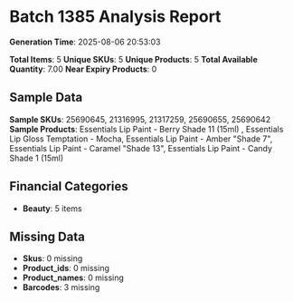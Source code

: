 # Batch 1385 Analysis Report

**Generation Time**: 2025-08-06 20:53:03

**Total Items**: 5
**Unique SKUs**: 5
**Unique Products**: 5
**Total Available Quantity**: 7.00
**Near Expiry Products**: 0

## Sample Data
**Sample SKUs**: 25690645, 21316995, 21317259, 25690655, 25690642
**Sample Products**: Essentials Lip Paint - Berry Shade 11 (15ml) , Essentials Lip Gloss Temptation - Mocha, Essentials Lip Paint - Amber "Shade 7", Essentials Lip Paint - Caramel "Shade 13", Essentials Lip Paint - Candy Shade 1 (15ml)

## Financial Categories
- **Beauty**: 5 items

## Missing Data
- **Skus**: 0 missing
- **Product_ids**: 0 missing
- **Product_names**: 0 missing
- **Barcodes**: 3 missing
